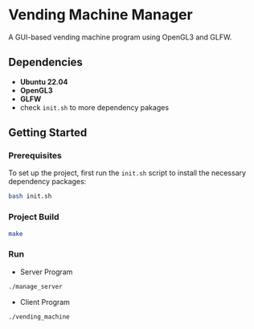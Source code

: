 # Vending Machine Manager

A GUI-based vending machine program using OpenGL3 and GLFW.

## Dependencies
- **Ubuntu 22.04**
- **OpenGL3**
- **GLFW**
- check `init.sh` to more dependency pakages

## Getting Started

### Prerequisites

To set up the project, first run the `init.sh` script to install the necessary dependency packages:

```bash
bash init.sh
```

### Project Build
```bash
make
```

### Run
- Server Program
```bash
./manage_server
```
- Client Program
```bash
./vending_machine
```
